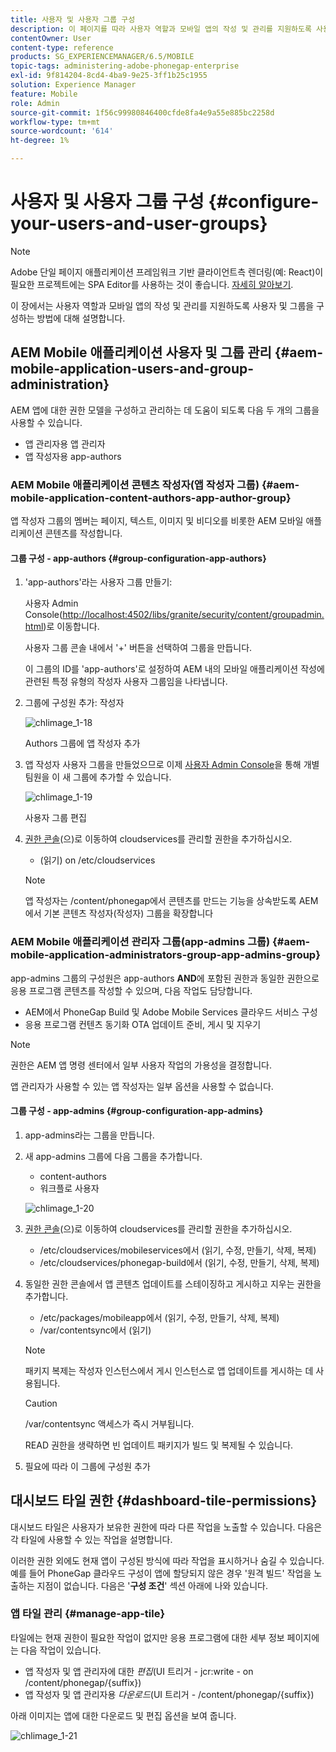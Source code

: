 ```yaml
---
title: 사용자 및 사용자 그룹 구성
description: 이 페이지를 따라 사용자 역할과 모바일 앱의 작성 및 관리를 지원하도록 사용자 및 그룹을 구성하는 방법을 이해합니다.
contentOwner: User
content-type: reference
products: SG_EXPERIENCEMANAGER/6.5/MOBILE
topic-tags: administering-adobe-phonegap-enterprise
exl-id: 9f814204-8cd4-4ba9-9e25-3ff1b25c1955
solution: Experience Manager
feature: Mobile
role: Admin
source-git-commit: 1f56c99980846400cfde8fa4e9a55e885bc2258d
workflow-type: tm+mt
source-wordcount: '614'
ht-degree: 1%

---
```


# 사용자 및 사용자 그룹 구성 {#configure-your-users-and-user-groups}

>[!NOTE]
>
>Adobe 단일 페이지 애플리케이션 프레임워크 기반 클라이언트측 렌더링(예: React)이 필요한 프로젝트에는 SPA Editor를 사용하는 것이 좋습니다. [자세히 알아보기](/help/sites-developing/spa-overview.md).

이 장에서는 사용자 역할과 모바일 앱의 작성 및 관리를 지원하도록 사용자 및 그룹을 구성하는 방법에 대해 설명합니다.

## AEM Mobile 애플리케이션 사용자 및 그룹 관리 {#aem-mobile-application-users-and-group-administration}

AEM 앱에 대한 권한 모델을 구성하고 관리하는 데 도움이 되도록 다음 두 개의 그룹을 사용할 수 있습니다.

* 앱 관리자용 앱 관리자
* 앱 작성자용 app-authors

### AEM Mobile 애플리케이션 콘텐츠 작성자(앱 작성자 그룹) {#aem-mobile-application-content-authors-app-author-group}

앱 작성자 그룹의 멤버는 페이지, 텍스트, 이미지 및 비디오를 비롯한 AEM 모바일 애플리케이션 콘텐츠를 작성합니다.

#### 그룹 구성 - app-authors {#group-configuration-app-authors}

1. &#39;app-authors&#39;라는 사용자 그룹 만들기:

   사용자 Admin Console([http://localhost:4502/libs/granite/security/content/groupadmin.html](http://localhost:4502/libs/granite/security/content/groupadmin.html))로 이동합니다.

   사용자 그룹 콘솔 내에서 &#39;+&#39; 버튼을 선택하여 그룹을 만듭니다.

   이 그룹의 ID를 &#39;app-authors&#39;로 설정하여 AEM 내의 모바일 애플리케이션 작성에 관련된 특정 유형의 작성자 사용자 그룹임을 나타냅니다.

1. 그룹에 구성원 추가: 작성자

   ![chlimage_1-18](assets/chlimage_1-18.png)

   Authors 그룹에 앱 작성자 추가

1. 앱 작성자 사용자 그룹을 만들었으므로 이제 [사용자 Admin Console](http://localhost:4502/libs/granite/security/content/useradmin.md)을 통해 개별 팀원을 이 새 그룹에 추가할 수 있습니다.

   ![chlimage_1-19](assets/chlimage_1-19.png)

   사용자 그룹 편집

1. [권한 콘솔](http://localhost:4502/useradmin)(으)로 이동하여 cloudservices를 관리할 권한을 추가하십시오.

   * (읽기) on /etc/cloudservices

   >[!NOTE]
   >
   >앱 작성자는 /content/phonegap에서 콘텐츠를 만드는 기능을 상속받도록 AEM에서 기본 콘텐츠 작성자(작성자) 그룹을 확장합니다

### AEM Mobile 애플리케이션 관리자 그룹(app-admins 그룹) {#aem-mobile-application-administrators-group-app-admins-group}

app-admins 그룹의 구성원은 app-authors **AND**&#x200B;에 포함된 권한과 동일한 권한으로 응용 프로그램 콘텐츠를 작성할 수 있으며, 다음 작업도 담당합니다.

* AEM에서 PhoneGap Build 및 Adobe Mobile Services 클라우드 서비스 구성
* 응용 프로그램 컨텐츠 동기화 OTA 업데이트 준비, 게시 및 지우기

>[!NOTE]
>
>권한은 AEM 앱 명령 센터에서 일부 사용자 작업의 가용성을 결정합니다.
>
>앱 관리자가 사용할 수 있는 앱 작성자는 일부 옵션을 사용할 수 없습니다.

#### 그룹 구성 - app-admins {#group-configuration-app-admins}

1. app-admins라는 그룹을 만듭니다.
1. 새 app-admins 그룹에 다음 그룹을 추가합니다.

   * content-authors
   * 워크플로 사용자

   ![chlimage_1-20](assets/chlimage_1-20.png)

1. [권한 콘솔](http://localhost:4502/useradmin)(으)로 이동하여 cloudservices를 관리할 권한을 추가하십시오.

   * /etc/cloudservices/mobileservices에서 (읽기, 수정, 만들기, 삭제, 복제)
   * /etc/cloudservices/phonegap-build에서 (읽기, 수정, 만들기, 삭제, 복제)

1. 동일한 권한 콘솔에서 앱 콘텐츠 업데이트를 스테이징하고 게시하고 지우는 권한을 추가합니다.

   * /etc/packages/mobileapp에서 (읽기, 수정, 만들기, 삭제, 복제)
   * /var/contentsync에서 (읽기)

   >[!NOTE]
   >
   >패키지 복제는 작성자 인스턴스에서 게시 인스턴스로 앱 업데이트를 게시하는 데 사용됩니다.

   >[!CAUTION]
   >
   >/var/contentsync 액세스가 즉시 거부됩니다.
   >
   >READ 권한을 생략하면 빈 업데이트 패키지가 빌드 및 복제될 수 있습니다.

1. 필요에 따라 이 그룹에 구성원 추가

## 대시보드 타일 권한 {#dashboard-tile-permissions}

대시보드 타일은 사용자가 보유한 권한에 따라 다른 작업을 노출할 수 있습니다. 다음은 각 타일에 사용할 수 있는 작업을 설명합니다.

이러한 권한 외에도 현재 앱이 구성된 방식에 따라 작업을 표시하거나 숨길 수 있습니다. 예를 들어 PhoneGap 클라우드 구성이 앱에 할당되지 않은 경우 &#39;원격 빌드&#39; 작업을 노출하는 지점이 없습니다. 다음은 &#39;**구성 조건**&#39; 섹션 아래에 나와 있습니다.

### 앱 타일 관리 {#manage-app-tile}

타일에는 현재 권한이 필요한 작업이 없지만 응용 프로그램에 대한 세부 정보 페이지에는 다음 작업이 있습니다.

* 앱 작성자 및 앱 관리자에 대한 *편집*(UI 트리거 - jcr:write - on /content/phonegap/{suffix})
* 앱 작성자 및 앱 관리자용 *다운로드*(UI 트리거 - /content/phonegap/{suffix})

아래 이미지는 앱에 대한 다운로드 및 편집 옵션을 보여 줍니다.

![chlimage_1-21](assets/chlimage_1-21.png)
